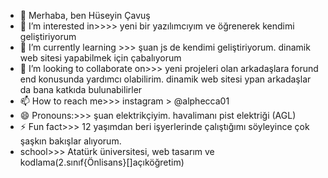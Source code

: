 - 👋 Merhaba, ben Hüseyin Çavuş
- 👀 I’m interested in>>>> yeni bir yazılımcıyım ve öğrenerek kendimi geliştiriyorum 
- 🌱 I’m currently learning >>> şuan js de kendimi geliştiriyorum. dinamik web sitesi yapabilmek için çabalıyorum
- 💞️ I’m looking to collaborate on>>> yeni projeleri olan arkadaşlara forund end konusunda yardımcı olabilirim. dinamik web sitesi ypan arkadaşlar da bana katkıda bulunabilirler
- 📫 How to reach me>>> instagram > @alphecca01
- 😄 Pronouns:>>> şuan elektrikçiyim. havalimanı pist elektriği (AGL)
- ⚡ Fun fact>>> 12 yaşımdan beri işyerlerinde çalıştığımı söyleyince çok şaşkın bakışlar alıyorum.
- school>>> Atatürk üniversitesi, web tasarım ve kodlama(2.sınıf{Önlisans}[]açıköğretim)

